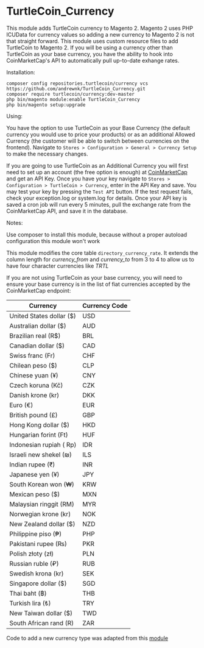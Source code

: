 # TurtleCoin_Currency
This module adds TurtleCoin currency to Magento 2. Magento 2 uses PHP ICUData for currency values so adding a new currency to Magento 2 is not that straight forward. This module uses custom resource files to add TurtleCoin to Magento 2. If you will be using a currency other than TurtleCoin as your base currency, you have the ability to hook into CoinMarketCap's API to automatically pull up-to-date exhange rates.

Installation:
```console
composer config repositories.turtlecoin/currency vcs https://github.com/andrewnk/TurtleCoin_Currency.git
composer require turtlecoin/currency:dev-master
php bin/magento module:enable TurtleCoin_Currency
php bin/magento setup:upgrade
```

Using:

You have the option to use TurtleCoin as your Base Currency (the default currency you would use to price your products) or as an additional Allowed Currency (the customer will be able to switch between currencies on the frontend). Navigate to ```Stores > Configuration > General > Currency Setup``` to make the necessary changes.

If you are going to use TurtleCoin as an Additional Currency you will first need to set up an account (the free option is enough) at [CoinMarketCap](https://pro.coinmarketcap.com/) and get an API Key. Once you have your key navigate to ```Stores > Configuration > TurtleCoin > Currency```, enter in the API Key and save. You may test your key by pressing the ```Test API``` button. If the test request fails, check your exception.log or system.log for details. Once your API key is saved a cron job will run every 5 minutes, pull the exchange rate from the CoinMarketCap API, and save it in the database.

Notes:

Use composer to install this module, because without a proper autoload configuration this module won't work

This module modifies the core table ```directory_currency_rate```. It extends the column length  for *currency_from* and *currency_to* from 3 to 4 to allow us to have four character currencies like *TRTL*

If you are not using TurtleCoin as your base currency, you will need to ensure your base currency is in the list of fiat currencies accepted by the CoinMarketCap endpoint:

| Currency | Currency Code |
| ---- | ---- |
| United States dollar ($)  | USD |
| Australian dollar ($)     | AUD |
| Brazilian real (R$)       | BRL |
| Canadian dollar ($)       | CAD |
| Swiss franc (Fr)          | CHF |
| Chilean peso ($)          | CLP |
| Chinese yuan (¥)          | CNY |
| Czech koruna (Kč)         | CZK |
| Danish krone (kr)         | DKK |
| Euro (€)                  | EUR |
| British pound (£)         | GBP |
| Hong Kong dollar ($)      | HKD |
| Hungarian forint (Ft)     | HUF |
| Indonesian rupiah ( Rp)   | IDR |
| Israeli new shekel (₪)    | ILS |
| Indian rupee (₹)          | INR |
| Japanese yen (¥)          | JPY |
| South Korean won (₩)      | KRW |
| Mexican peso ($)          | MXN |
| Malaysian ringgit (RM)    | MYR |
| Norwegian krone (kr)      | NOK |
| New Zealand dollar ($)    | NZD |
| Philippine piso (₱)       | PHP |
| Pakistani rupee (₨)       | PKR |
| Polish złoty (zł)         | PLN |
| Russian ruble (₽)         | RUB |
| Swedish krona (kr)        | SEK |
| Singapore dollar ($)      | SGD |
| Thai baht (฿)             | THB |
| Turkish lira (₺)          | TRY |
| New Taiwan dollar ($)     | TWD |
| South African rand (R)    | ZAR |

Code to add a new currency type was adapted from this [module](https://github.com/aminlatif/Babirusa_Toman.git)